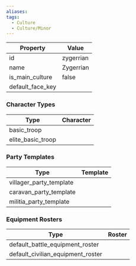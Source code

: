 ```yaml
---
aliases: 
tags:
  - Culture
  - Culture/Minor
---
```


| Property         | Value     |
| ---------------- | --------- |
| id               | zygerrian |
| name             | Zygerrian |
| is_main_culture  | false     |
| default_face_key |           |

### Character Types
| Type              | Character |
| ----------------- | --------- |
| basic_troop       |           |
| elite_basic_troop |           |

### Party Templates
| Type                    | Template |
| ----------------------- | -------- |
| villager_party_template |          |
| caravan_party_template  |          |
| militia_party_template  |          |

### Equipment Rosters
| Type                              | Roster |
| --------------------------------- | ------ |
| default_battle_equipment_roster   |        |
| default_civilian_equipment_roster |        |